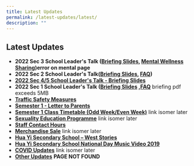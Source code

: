 ```yaml
---
title: Latest Updates
permalink: /latest-updates/latest/
description: ""
---
```

## Latest Updates

* **2022 Sec 3 School Leader's Talk ([Briefing Slides](/files/Webinar%20for%20Sec%203%20Parents%202022%20v2.pdf), [Mental Wellness Sharing](https://huayisec.moe.edu.sg/hua-yi/qql/slot/u175/School%20Info/For%20Parents/Academic/2022/WorkshopTHK%20PSP_Mental%20Health_Teenagers_2022.pdf))error on mental page**
* **2022 Sec 2 School Leader's Talk([Briefing Slides](/files/2022-%20Webinar%20for%20Parents%20Sec%202_school%20website.pdf), [FAQ](/files/Sec%202%20Webinar%20with%20Parents%20_%20FAQ%202022.pdf))**
* **[2022 Sec 4/5 School Leader's Talk - Briefing Slides](/files/2022%20Webinar%20for%20Parents%20Sec%204_5_For%20school%20website.pdf)**
* **2022 Sec 1 School Leader's Talk ([Briefing Slides](https://huayisec.moe.edu.sg/qql/slot/u175/Latest%20News/2022/Sch%20Leader%20Talk/_2022%20Webinar%20With%20Sec%201%20Parents-merged.pdf) ,[FAQ](/files/_Sec%201%20FAQs.pdf)** briefing pdf exceeds 5MB
* **[Traffic Safety Measures](/latest-updates/tsm/)**
* **[Semester 1 - Letter to Parents](/sem1-letter/)**
* **[Semester 1 Class Timetable (Odd Week/Even Week)](/sem1-timetable/)** link isomer later
* **[Sexuality Education Programme](https://huayisec-moe-edu-sg-admin.cwp.sg/others/sexuality-education-programme)** link isomer later
* **[Staff Contact Hours](/latest-updates/sch/)**
* **[Merchandise Sale](https://huayisec.moe.edu.sg/happenings-at-hua-yi/merchandise-sale)** link isomer later
* **[Hua Yi Secondary School – West Stories](/files/Annex%20E.pdf)**
* **[Hua Yi Secondary School National Day Music Video 2019](https://www.youtube.com/watch?v=6yJGX6-zAvQ&feature=youtu.be)**
* **[COVID Updates](https://huayisec.moe.edu.sg/who-we-are/our-code-of-conduct/covid-19-measures)** link isomer later
* **[Other Updates](https://huayisec.moe.edu.sg/hua-yi/latest-updates/other-updates)** **PAGE NOT FOUND**